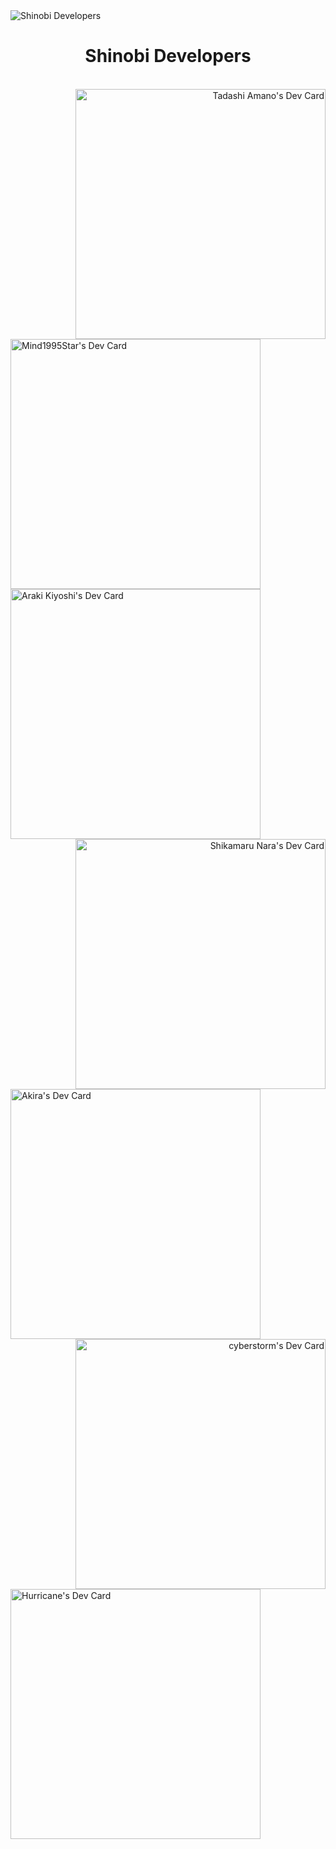 <img src="https://user-images.githubusercontent.com/92864027/161680109-6e9d5ac2-b80d-47fb-ab62-85aa678cb8d8.jpg" alt="Shinobi Developers"/>
<h1 align="center">Shinobi Developers</h1>
<br>
<div>
<a href="https://app.daily.dev/Shinobi8894" align="right"><img align="right" src="https://user-images.githubusercontent.com/92864027/175864634-d3fd15fc-3bfd-4c41-beb7-f62383958650.png" width="400" alt="Tadashi Amano's Dev Card"/></a>
<a href="https://app.daily.dev/MindStar" align="left"><img align="left" src="https://api.daily.dev/devcards/aba7c016d8e6496cb3cbdc2e145967db.png?r=mc2" width="400" alt="Mind1995Star's Dev Card"/></a>
</div>
<br>
<br>
<br>
<br>
<br>
<br>

<br>
<br>
<br>
<br>
<br>
<br>
<br>
<br>
<br>
<br>
<br>
<br>
<br>
<br>
<br>
<br>
<br>
<br>
<br>
<br>
<br>
<br>
<div>  
<a href="https://app.daily.dev/Piranha20103" align="left"><img src="https://api.daily.dev/devcards/a1ef6ce5ea454c7db6003f8e78f927c2.png?r=fs7" width="400" alt="Araki Kiyoshi's Dev Card"/></a>
<a href="https://app.daily.dev/ShikamaruNara" align="right"><img align="right" src="https://user-images.githubusercontent.com/92864027/162556777-7c5894e1-1630-419c-999b-364384f3c514.png" width="400" alt="Shikamaru Nara's Dev Card"/></a>
</div>
<br>
<br>
<br>
<br>
<div>
<img align="left" width="400" src="https://user-images.githubusercontent.com/92864027/162787825-6f5573e8-8a0f-4596-ae42-e90988e57194.png" alt="Akira's Dev Card"/>
<a href="https://app.daily.dev/CyberStorm2007" align="right"><img align="right" src="https://user-images.githubusercontent.com/92864027/166299655-c0dd4091-2e4a-4e85-af66-4bd467e95f2d.png" width="400" alt="cyberstorm's Dev Card"/></a>
</div>
<br>
<br>
<br>
<br>
<br>
<br>
<br>
<br>
<br>
<br>
<br>
<br>
<br>
<br>
<br>
<br>
<br>
<br>
<br>
<br>
<br>
<br>
<br>
<br>
<br>
<br>
<br>
<br>
<div>
<a href="https://app.daily.dev/hurricane918" align="left"><img align="left" src="https://api.daily.dev/devcards/21d6a26f423f4bb69fe86a2a75af24e2.png?r=xdi" width="400" alt="Hurricane's Dev Card"/></a>
</div>
